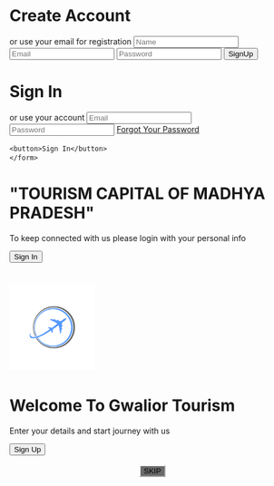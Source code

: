 <!DOCTYPE html>
<html>
<head>
	<title>SignUp and Login</title>
	<meta charset="UTF8">
    <meta name="viewport" content="width=devices-width,initial-scale=1.0">
    <meta http-equip="X-UA-Compaitable" content="ie=edge">
	<link rel="stylesheet" type="text/css" href="style.css">
	<link rel="stylesheet" href="https://cdnjs.cloudflare.com/ajax/libs/font-awesome/4.7.0/css/font-awesome.min.css">
	<link rel="stylesheet" type="text/css" href="https://stackpath.bootstrapcdn.com/font-awesome/4.7.0/css/font-awesome.min.css">
	<script src="https://stackpath.bootstrapcdn.com/bootstrap/4.4.1/js/bootstrap.min.js" integrity="sha384-wfSDF2E50Y2D1uUdj0O3uMBJnjuUD4Ih7YwaYd1iqfktj0Uod8GCExl3Og8ifwB6" crossorigin="anonymous"></script>
</head>
<body>
<div class="container-fluid">
	<div class="container">
		<div class="col-md-12 py-5 col-lg-12 col-sm-6 col-auto">
<div class="container" id="container">
<div class="form-container sign-up-container">
<form>
	<h1>Create Account</h1>
	<div class="social-container">
		<a href="https://www.facebook.com/people/Anmol-Sharma/100004621953711" class="social"><i class="fa fa-facebook-f fa-lg white-text mr-md-5 mr-3 fa-2x"></i></a>
		<a href="https://twitter.com/AnmolSh31767158" class="social"><i class="fa fa-twitter fa-lg white-text mr-md-5 mr-3 fa-2x"></i></a>
		<a href="https://www.instagram.com/anmol_1998cool/" class="social"><i class="fa fa-instagram fa-lg white-text mr-md-5 mr-3 fa-2x"></i></a>
	</div>
	<span>or use your email for registration</span>
	<input type="text" name="name" placeholder="Name">
	<input type="email" name="email" placeholder="Email">
	<input type="password" name="password" placeholder="Password">
	<button>SignUp</button>
</form>
</div>
<div class="form-container sign-in-container">
	<form action="#">
		<h1>Sign In</h1>
		<div class="social-container">
		<a href="https://www.facebook.com/people/Anmol-Sharma/100004621953711" class="social"><i class="fa fa-facebook-f fa-lg white-text mr-md-5 mr-3 fa-2x"></i></a>
		<a href="https://twitter.com/AnmolSh31767158" class="social"><i class="fa fa-twitter fa-lg white-text mr-md-5 mr-3 fa-2x"></i></a>
		<a href="https://www.instagram.com/anmol_1998cool/" class="social"><i class="fa fa-instagram fa-lg white-text mr-md-5 mr-3 fa-2x"></i></a>
	</div>
	<span>or use your account</span>
	<input type="email" name="email" placeholder="Email">
	<input type="password" name="password" placeholder="Password">
	<a href="#">Forgot Your Password</a>

	<button>Sign In</button>
	</form>
</div>
<div class="overlay-container">
	<div class="overlay">
		<div class="overlay-panel overlay-left">
			<h1>"TOURISM CAPITAL OF MADHYA PRADESH"</h1>
			<p>To keep connected with us please login with your personal info</p>
			<button class="ghost" id="signIn">Sign In</button>
		</div>
		<div class="overlay-panel overlay-right">
			<h1><img src="travel-logo-png-1.png" style="height: 150px;"></h1>
			<h1>Welcome To Gwalior Tourism</h1>
			<p>Enter your details and start journey with us</p>
			<button class="ghost" id="signUp">Sign Up</button>
		</div>
	</div>
</div>
</div>

<script type="text/javascript">
	const signUpButton = document.getElementById('signUp');
	const signInButton = document.getElementById('signIn');
	const container = document.getElementById('container');

	signUpButton.addEventListener('click', () => {
		container.classList.add("right-panel-active");
	});
	signInButton.addEventListener('click', () => {
		container.classList.remove("right-panel-active");
	});
</script>
<br>
<div class="skip">
<center>
<a href="GwlTourism.html"><button style="background-color: dimgray; border-color: whitesmoke;" > SKIP </button></a>
</center>
<br>
</div>
</div>
</div>
</div>
</body>
</html>
